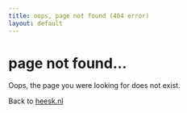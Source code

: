 ```yaml
---
title: oops, page not found (404 error)
layout: default
---
```


# page not found...

Oops, the page you were looking for does not exist.

Back to [heesk.nl](/)
